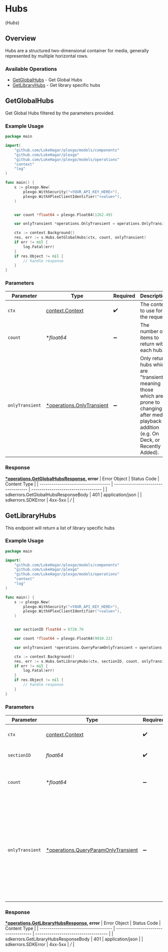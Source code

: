 # Hubs
(*Hubs*)

## Overview

Hubs are a structured two-dimensional container for media, generally represented by multiple horizontal rows.


### Available Operations

* [GetGlobalHubs](#getglobalhubs) - Get Global Hubs
* [GetLibraryHubs](#getlibraryhubs) - Get library specific hubs

## GetGlobalHubs

Get Global Hubs filtered by the parameters provided.

### Example Usage

```go
package main

import(
	"github.com/LukeHagar/plexgo/models/components"
	"github.com/LukeHagar/plexgo"
	"github.com/LukeHagar/plexgo/models/operations"
	"context"
	"log"
)

func main() {
    s := plexgo.New(
        plexgo.WithSecurity("<YOUR_API_KEY_HERE>"),
        plexgo.WithXPlexClientIdentifier("<value>"),
    )


    var count *float64 = plexgo.Float64(1262.49)

    var onlyTransient *operations.OnlyTransient = operations.OnlyTransientOne.ToPointer()

    ctx := context.Background()
    res, err := s.Hubs.GetGlobalHubs(ctx, count, onlyTransient)
    if err != nil {
        log.Fatal(err)
    }
    if res.Object != nil {
        // handle response
    }
}
```

### Parameters

| Parameter                                                                                                                                             | Type                                                                                                                                                  | Required                                                                                                                                              | Description                                                                                                                                           |
| ----------------------------------------------------------------------------------------------------------------------------------------------------- | ----------------------------------------------------------------------------------------------------------------------------------------------------- | ----------------------------------------------------------------------------------------------------------------------------------------------------- | ----------------------------------------------------------------------------------------------------------------------------------------------------- |
| `ctx`                                                                                                                                                 | [context.Context](https://pkg.go.dev/context#Context)                                                                                                 | :heavy_check_mark:                                                                                                                                    | The context to use for the request.                                                                                                                   |
| `count`                                                                                                                                               | **float64*                                                                                                                                            | :heavy_minus_sign:                                                                                                                                    | The number of items to return with each hub.                                                                                                          |
| `onlyTransient`                                                                                                                                       | [*operations.OnlyTransient](../../models/operations/onlytransient.md)                                                                                 | :heavy_minus_sign:                                                                                                                                    | Only return hubs which are "transient", meaning those which are prone to changing after media playback or addition (e.g. On Deck, or Recently Added). |


### Response

**[*operations.GetGlobalHubsResponse](../../models/operations/getglobalhubsresponse.md), error**
| Error Object                        | Status Code                         | Content Type                        |
| ----------------------------------- | ----------------------------------- | ----------------------------------- |
| sdkerrors.GetGlobalHubsResponseBody | 401                                 | application/json                    |
| sdkerrors.SDKError                  | 4xx-5xx                             | */*                                 |

## GetLibraryHubs

This endpoint will return a list of library specific hubs


### Example Usage

```go
package main

import(
	"github.com/LukeHagar/plexgo/models/components"
	"github.com/LukeHagar/plexgo"
	"github.com/LukeHagar/plexgo/models/operations"
	"context"
	"log"
)

func main() {
    s := plexgo.New(
        plexgo.WithSecurity("<YOUR_API_KEY_HERE>"),
        plexgo.WithXPlexClientIdentifier("<value>"),
    )


    var sectionID float64 = 6728.76

    var count *float64 = plexgo.Float64(9010.22)

    var onlyTransient *operations.QueryParamOnlyTransient = operations.QueryParamOnlyTransientZero.ToPointer()

    ctx := context.Background()
    res, err := s.Hubs.GetLibraryHubs(ctx, sectionID, count, onlyTransient)
    if err != nil {
        log.Fatal(err)
    }
    if res.Object != nil {
        // handle response
    }
}
```

### Parameters

| Parameter                                                                                                                                             | Type                                                                                                                                                  | Required                                                                                                                                              | Description                                                                                                                                           |
| ----------------------------------------------------------------------------------------------------------------------------------------------------- | ----------------------------------------------------------------------------------------------------------------------------------------------------- | ----------------------------------------------------------------------------------------------------------------------------------------------------- | ----------------------------------------------------------------------------------------------------------------------------------------------------- |
| `ctx`                                                                                                                                                 | [context.Context](https://pkg.go.dev/context#Context)                                                                                                 | :heavy_check_mark:                                                                                                                                    | The context to use for the request.                                                                                                                   |
| `sectionID`                                                                                                                                           | *float64*                                                                                                                                             | :heavy_check_mark:                                                                                                                                    | the Id of the library to query                                                                                                                        |
| `count`                                                                                                                                               | **float64*                                                                                                                                            | :heavy_minus_sign:                                                                                                                                    | The number of items to return with each hub.                                                                                                          |
| `onlyTransient`                                                                                                                                       | [*operations.QueryParamOnlyTransient](../../models/operations/queryparamonlytransient.md)                                                             | :heavy_minus_sign:                                                                                                                                    | Only return hubs which are "transient", meaning those which are prone to changing after media playback or addition (e.g. On Deck, or Recently Added). |


### Response

**[*operations.GetLibraryHubsResponse](../../models/operations/getlibraryhubsresponse.md), error**
| Error Object                         | Status Code                          | Content Type                         |
| ------------------------------------ | ------------------------------------ | ------------------------------------ |
| sdkerrors.GetLibraryHubsResponseBody | 401                                  | application/json                     |
| sdkerrors.SDKError                   | 4xx-5xx                              | */*                                  |
